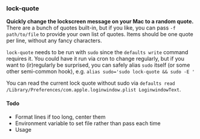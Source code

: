 ### lock-quote

**Quickly change the lockscreen message on your Mac to a random quote.**
There are a bunch of quotes built-in, but if you like, you can pass `-f path/to/file` to provide your own list of quotes.  Items should be one quote per line, without any fancy characters.

`lock-quote` needs to be run with `sudo` since the `defaults write` command requires it.  You could have it run via cron to change regularly, but if you want to (ir)regularly be surprised, you can safely alias `sudo` itself (or some other semi-common hook), e.g. `alias sudo='sudo lock-quote && sudo -E '`

You can read the current lock quote without sudo via `defaults read /Library/Preferences/com.apple.loginwindow.plist LoginwindowText`.

#### Todo
- Format lines if too long, center them
- Environment variable to set file rather than pass each time
- Usage
